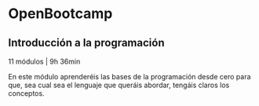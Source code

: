 # OpenBootcamp
## Introducción a la programación
11 módulos | 9h 36min

En este módulo aprenderéis las bases de la programación desde cero para que, sea cual sea el lenguaje que queráis abordar, tengáis claros los conceptos.
